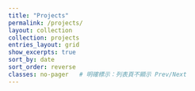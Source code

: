 ```yaml
---
title: "Projects"
permalink: /projects/
layout: collection
collection: projects
entries_layout: grid
show_excerpts: true
sort_by: date
sort_order: reverse
classes: no-pager   # 明確標示：列表頁不顯示 Prev/Next
---
```


